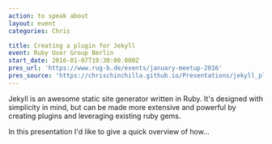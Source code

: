 ```yaml
---
action: to speak about
layout: event
categories: Chris

title: Creating a plugin for Jekyll
event: Ruby User Group Berlin
start_date: 2016-01-07T19:30:00.000Z
pres_url: 'https://www.rug-b.de/events/january-meetup-2016'
pres_source: 'https://chrischinchilla.github.io/Presentations/jekyll_plugins/rub_jan.html'
---
```


Jekyll is an awesome static site generator written in Ruby. It's designed with simplicity in mind, but can be made more extensive and powerful by creating plugins and leveraging existing ruby gems.

In this presentation I'd like to give a quick overview of how...
